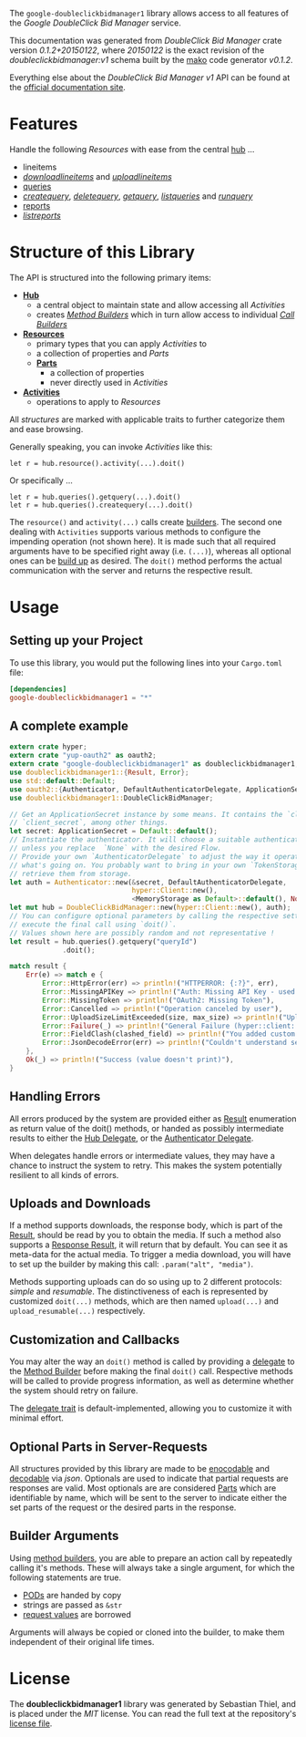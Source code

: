 <!---
DO NOT EDIT !
This file was generated automatically from 'src/mako/api/README.md.mako'
DO NOT EDIT !
-->
The `google-doubleclickbidmanager1` library allows access to all features of the *Google DoubleClick Bid Manager* service.

This documentation was generated from *DoubleClick Bid Manager* crate version *0.1.2+20150122*, where *20150122* is the exact revision of the *doubleclickbidmanager:v1* schema built by the [mako](http://www.makotemplates.org/) code generator *v0.1.2*.

Everything else about the *DoubleClick Bid Manager* *v1* API can be found at the
[official documentation site](https://developers.google.com/bid-manager/).
# Features

Handle the following *Resources* with ease from the central [hub](http://byron.github.io/google-apis-rs/google-doubleclickbidmanager1/struct.DoubleClickBidManager.html) ... 

* lineitems
 * [*downloadlineitems*](http://byron.github.io/google-apis-rs/google-doubleclickbidmanager1/struct.LineitemDownloadlineitemCall.html) and [*uploadlineitems*](http://byron.github.io/google-apis-rs/google-doubleclickbidmanager1/struct.LineitemUploadlineitemCall.html)
* [queries](http://byron.github.io/google-apis-rs/google-doubleclickbidmanager1/struct.Query.html)
 * [*createquery*](http://byron.github.io/google-apis-rs/google-doubleclickbidmanager1/struct.QueryCreatequeryCall.html), [*deletequery*](http://byron.github.io/google-apis-rs/google-doubleclickbidmanager1/struct.QueryDeletequeryCall.html), [*getquery*](http://byron.github.io/google-apis-rs/google-doubleclickbidmanager1/struct.QueryGetqueryCall.html), [*listqueries*](http://byron.github.io/google-apis-rs/google-doubleclickbidmanager1/struct.QueryListqueryCall.html) and [*runquery*](http://byron.github.io/google-apis-rs/google-doubleclickbidmanager1/struct.QueryRunqueryCall.html)
* [reports](http://byron.github.io/google-apis-rs/google-doubleclickbidmanager1/struct.Report.html)
 * [*listreports*](http://byron.github.io/google-apis-rs/google-doubleclickbidmanager1/struct.ReportListreportCall.html)




# Structure of this Library

The API is structured into the following primary items:

* **[Hub](http://byron.github.io/google-apis-rs/google-doubleclickbidmanager1/struct.DoubleClickBidManager.html)**
    * a central object to maintain state and allow accessing all *Activities*
    * creates [*Method Builders*](http://byron.github.io/google-apis-rs/google-doubleclickbidmanager1/trait.MethodsBuilder.html) which in turn
      allow access to individual [*Call Builders*](http://byron.github.io/google-apis-rs/google-doubleclickbidmanager1/trait.CallBuilder.html)
* **[Resources](http://byron.github.io/google-apis-rs/google-doubleclickbidmanager1/trait.Resource.html)**
    * primary types that you can apply *Activities* to
    * a collection of properties and *Parts*
    * **[Parts](http://byron.github.io/google-apis-rs/google-doubleclickbidmanager1/trait.Part.html)**
        * a collection of properties
        * never directly used in *Activities*
* **[Activities](http://byron.github.io/google-apis-rs/google-doubleclickbidmanager1/trait.CallBuilder.html)**
    * operations to apply to *Resources*

All *structures* are marked with applicable traits to further categorize them and ease browsing.

Generally speaking, you can invoke *Activities* like this:

```Rust,ignore
let r = hub.resource().activity(...).doit()
```

Or specifically ...

```ignore
let r = hub.queries().getquery(...).doit()
let r = hub.queries().createquery(...).doit()
```

The `resource()` and `activity(...)` calls create [builders][builder-pattern]. The second one dealing with `Activities` 
supports various methods to configure the impending operation (not shown here). It is made such that all required arguments have to be 
specified right away (i.e. `(...)`), whereas all optional ones can be [build up][builder-pattern] as desired.
The `doit()` method performs the actual communication with the server and returns the respective result.

# Usage

## Setting up your Project

To use this library, you would put the following lines into your `Cargo.toml` file:

```toml
[dependencies]
google-doubleclickbidmanager1 = "*"
```

## A complete example

```Rust
extern crate hyper;
extern crate "yup-oauth2" as oauth2;
extern crate "google-doubleclickbidmanager1" as doubleclickbidmanager1;
use doubleclickbidmanager1::{Result, Error};
use std::default::Default;
use oauth2::{Authenticator, DefaultAuthenticatorDelegate, ApplicationSecret, MemoryStorage};
use doubleclickbidmanager1::DoubleClickBidManager;

// Get an ApplicationSecret instance by some means. It contains the `client_id` and 
// `client_secret`, among other things.
let secret: ApplicationSecret = Default::default();
// Instantiate the authenticator. It will choose a suitable authentication flow for you, 
// unless you replace  `None` with the desired Flow.
// Provide your own `AuthenticatorDelegate` to adjust the way it operates and get feedback about 
// what's going on. You probably want to bring in your own `TokenStorage` to persist tokens and
// retrieve them from storage.
let auth = Authenticator::new(&secret, DefaultAuthenticatorDelegate,
                              hyper::Client::new(),
                              <MemoryStorage as Default>::default(), None);
let mut hub = DoubleClickBidManager::new(hyper::Client::new(), auth);
// You can configure optional parameters by calling the respective setters at will, and
// execute the final call using `doit()`.
// Values shown here are possibly random and not representative !
let result = hub.queries().getquery("queryId")
             .doit();

match result {
    Err(e) => match e {
        Error::HttpError(err) => println!("HTTPERROR: {:?}", err),
        Error::MissingAPIKey => println!("Auth: Missing API Key - used if there are no scopes"),
        Error::MissingToken => println!("OAuth2: Missing Token"),
        Error::Cancelled => println!("Operation canceled by user"),
        Error::UploadSizeLimitExceeded(size, max_size) => println!("Upload size too big: {} of {}", size, max_size),
        Error::Failure(_) => println!("General Failure (hyper::client::Response doesn't print)"),
        Error::FieldClash(clashed_field) => println!("You added custom parameter which is part of builder: {:?}", clashed_field),
        Error::JsonDecodeError(err) => println!("Couldn't understand server reply - maybe API needs update: {:?}", err),
    },
    Ok(_) => println!("Success (value doesn't print)"),
}

```
## Handling Errors

All errors produced by the system are provided either as [Result](http://byron.github.io/google-apis-rs/google-doubleclickbidmanager1/enum.Result.html) enumeration as return value of 
the doit() methods, or handed as possibly intermediate results to either the 
[Hub Delegate](http://byron.github.io/google-apis-rs/google-doubleclickbidmanager1/trait.Delegate.html), or the [Authenticator Delegate](http://byron.github.io/google-apis-rs/google-doubleclickbidmanager1/../yup-oauth2/trait.AuthenticatorDelegate.html).

When delegates handle errors or intermediate values, they may have a chance to instruct the system to retry. This 
makes the system potentially resilient to all kinds of errors.

## Uploads and Downloads
If a method supports downloads, the response body, which is part of the [Result](http://byron.github.io/google-apis-rs/google-doubleclickbidmanager1/enum.Result.html), should be
read by you to obtain the media.
If such a method also supports a [Response Result](http://byron.github.io/google-apis-rs/google-doubleclickbidmanager1/trait.ResponseResult.html), it will return that by default.
You can see it as meta-data for the actual media. To trigger a media download, you will have to set up the builder by making
this call: `.param("alt", "media")`.

Methods supporting uploads can do so using up to 2 different protocols: 
*simple* and *resumable*. The distinctiveness of each is represented by customized 
`doit(...)` methods, which are then named `upload(...)` and `upload_resumable(...)` respectively.

## Customization and Callbacks

You may alter the way an `doit()` method is called by providing a [delegate](http://byron.github.io/google-apis-rs/google-doubleclickbidmanager1/trait.Delegate.html) to the 
[Method Builder](http://byron.github.io/google-apis-rs/google-doubleclickbidmanager1/trait.CallBuilder.html) before making the final `doit()` call. 
Respective methods will be called to provide progress information, as well as determine whether the system should 
retry on failure.

The [delegate trait](http://byron.github.io/google-apis-rs/google-doubleclickbidmanager1/trait.Delegate.html) is default-implemented, allowing you to customize it with minimal effort.

## Optional Parts in Server-Requests

All structures provided by this library are made to be [enocodable](http://byron.github.io/google-apis-rs/google-doubleclickbidmanager1/trait.RequestValue.html) and 
[decodable](http://byron.github.io/google-apis-rs/google-doubleclickbidmanager1/trait.ResponseResult.html) via *json*. Optionals are used to indicate that partial requests are responses 
are valid.
Most optionals are are considered [Parts](http://byron.github.io/google-apis-rs/google-doubleclickbidmanager1/trait.Part.html) which are identifiable by name, which will be sent to 
the server to indicate either the set parts of the request or the desired parts in the response.

## Builder Arguments

Using [method builders](http://byron.github.io/google-apis-rs/google-doubleclickbidmanager1/trait.CallBuilder.html), you are able to prepare an action call by repeatedly calling it's methods.
These will always take a single argument, for which the following statements are true.

* [PODs][wiki-pod] are handed by copy
* strings are passed as `&str`
* [request values](http://byron.github.io/google-apis-rs/google-doubleclickbidmanager1/trait.RequestValue.html) are borrowed

Arguments will always be copied or cloned into the builder, to make them independent of their original life times.

[wiki-pod]: http://en.wikipedia.org/wiki/Plain_old_data_structure
[builder-pattern]: http://en.wikipedia.org/wiki/Builder_pattern
[google-go-api]: https://github.com/google/google-api-go-client

# License
The **doubleclickbidmanager1** library was generated by Sebastian Thiel, and is placed 
under the *MIT* license.
You can read the full text at the repository's [license file][repo-license].

[repo-license]: https://github.com/Byron/google-apis-rs/LICENSE.md
